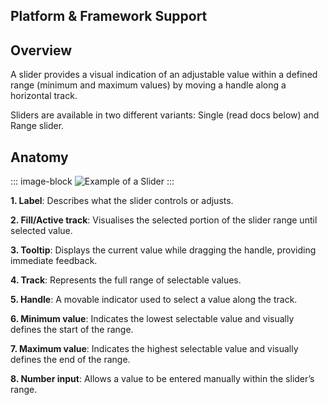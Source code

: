 <script setup>
  import data from './data.json';
  import { mapFrameworkStatuses } from '../utils.js';
</script>

## Platform & Framework Support
<components-status v-bind="mapFrameworkStatuses(data.frameworks)" />

## Overview

A slider provides a visual indication of an adjustable value within a defined range (minimum and maximum values) by moving a handle along a horizontal track.

Sliders are available in two different variants: Single (read docs below) and Range slider.

## Anatomy

::: image-block
![Example of a Slider](/components/slider/overview-1.svg)
:::

**1. Label**: Describes what the slider controls or adjusts.

**2. Fill/Active track**: Visualises the selected portion of the slider range until selected value.

**3. Tooltip**: Displays the current value while dragging the handle, providing immediate feedback.

**4. Track**: Represents the full range of selectable values.

**5. Handle**: A movable indicator used to select a value along the track.

**6. Minimum value**: Indicates the lowest selectable value and visually defines the start of the range.

**7. Maximum value**: Indicates the highest selectable value and visually defines the end of the range.

**8. Number input**: Allows a value to be entered manually within the slider’s range.

